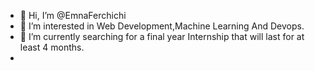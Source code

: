 - 👋 Hi, I’m @EmnaFerchichi
- 👀 I’m interested in Web Development,Machine Learning And Devops.
- 🌱 I’m currently searching for a final year Internship that will last for at least 4 months.
- 

<!---
EmnaFerchichi/EmnaFerchichi is a ✨ special ✨ repository because its `README.md` (this file) appears on your GitHub profile.
You can click the Preview link to take a look at your changes.

